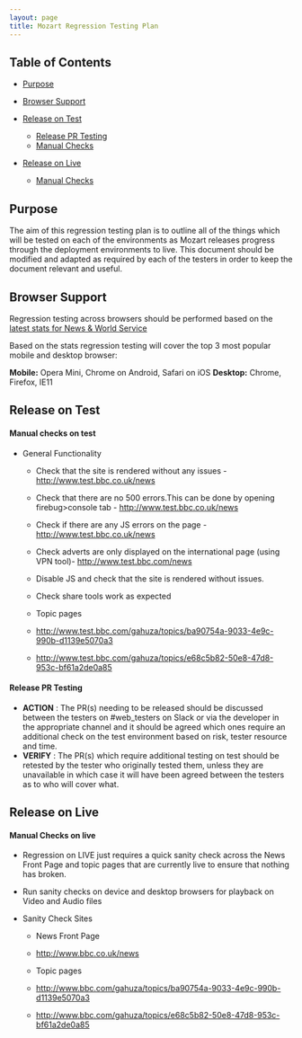 ```yaml
---
layout: page
title: Mozart Regression Testing Plan
---
```


Table of Contents
-------

-   [Purpose](#purpose)
-   [Browser Support](#browser-support)
-   [Release on Test](#release-on-test)
    -   [Release PR Testing](#release-pr-testing)
    -   [Manual Checks](#manual-checks-on-test)


-   [Release on Live](#release-on-live)
    -   [Manual Checks](#manual-checks-on-live)


Purpose
-------

The aim of this regression testing plan is to outline all of the things which will be tested on each of the environments as Mozart releases progress through the deployment environments to live. This document should be modified and adapted as required by each of the testers in order to keep the document relevant and useful.

Browser Support
---------------

Regression testing across browsers should be performed based on the [latest stats for News & World Service](https://confluence.dev.bbc.co.uk/display/news/Supported+Browser+Versions)

Based on the stats regression testing will cover the top 3 most popular mobile and desktop browser:

**Mobile:** Opera Mini, Chrome on Android, Safari on iOS
**Desktop:** Chrome, Firefox, IE11

Release on Test
---------------

#### Manual checks on test

-   General Functionality

    -   Check that the site is rendered without any issues - <http://www.test.bbc.co.uk/news>
    -   Check that there are no 500 errors.This can be done by opening firebug>console tab - <http://www.test.bbc.co.uk/news>
    -   Check if there are any JS errors on the page - <http://www.test.bbc.co.uk/news>
    -   Check adverts are only displayed on the international page (using VPN tool)- <http://www.test.bbc.com/news>
    -   Disable JS and check that the site is rendered without issues.
    -   Check share tools work as expected

    -   Topic pages

    -   <http://www.test.bbc.com/gahuza/topics/ba90754a-9033-4e9c-990b-d1139e5070a3>
    -   <http://www.test.bbc.com/gahuza/topics/e68c5b82-50e8-47d8-953c-bf61a2de0a85>


#### Release PR Testing

-   **ACTION** : The PR(s) needing to be released should be discussed between the testers on #web_testers on Slack or via the developer in the appropriate channel and it should be agreed which ones require an additional check on the test environment based on risk, tester resource and time.
-   **VERIFY** : The PR(s) which require additional testing on test should be retested by the tester who originally tested them, unless they are unavailable in which case it will have been agreed between the testers as to who will cover what.

Release on Live
---------------

#### Manual Checks on live

-   Regression on LIVE just requires a quick sanity check across the News Front Page and topic pages that are currently live to ensure that nothing has broken.

-   Run sanity checks on device and desktop browsers for playback on Video and Audio files

-   Sanity Check Sites

	- 	News Front Page

    -   <http://www.bbc.co.uk/news>


    -   Topic pages

    -   <http://www.bbc.com/gahuza/topics/ba90754a-9033-4e9c-990b-d1139e5070a3>
    -   <http://www.bbc.com/gahuza/topics/e68c5b82-50e8-47d8-953c-bf61a2de0a85>

